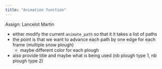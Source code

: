 ```yaml
---
title: "Animation function"
---
```

Assign: Lancelot Martin

- either modify the current `animate_path` so that it it takes a list of paths
- the point is that we want to advance each path by one edge for each frame (multiple snow plough)
    - maybe different color for each plough
- also provide title and maybe what is being used (nb plough type 1, nb plough type 2)
